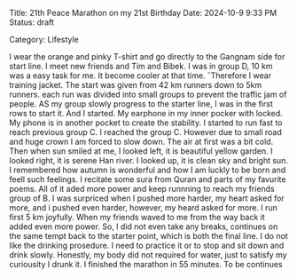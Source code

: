 Title: 21th Peace Marathon on my 21st Birthday
Date: 2024-10-9 9:33 PM
Status: draft
<!-- Modified: 2000-00-00 00:00 -->
Category: Lifestyle

I wear the orange and pinky T-shirt and go directly to the Gangnam side for start line. I meet new friends and Tim and Bibek.
I was in group D, 10 km was a easy task for me.
It become cooler at that time. ˇTherefore I wear training jacket.
The start was given from 42 km runners down to 5km runners. each run was divided into small groups to prevent the traffic jam of people. AS my group slowly progress to the starter line, I was in the first rows to start it. And I started. My earphone in my inner pocker with locked. My phone is in another pocket to create the stability. I started to run fast to reach previous group C. I reached the group C. However due to small road and huge crown I am forced to slow down. The air at first was a bit cold. Then when sun smiled at me, I looked left, it is beautiful yellow garden. I looked right, it is serene Han river. I looked up, it is clean sky and bright sun. I remembered how autumn is wonderful and how I am luckly to be born and feell such feelings. I recitate some sura from Quran and parts of my favurite poems. All of it aded more power and keep runnning to reach my friends group of B. I was surpriced when I pushed more harder, my heart asked for more, and i pushed even harder, however, my heard asked for more. I run first 5 km joyfully. When my friends waved to me from the way back it added even more power. So, I did not even take any breaks, continues on the same tempt back to the starter point, which is both the final line. I do not like the drinking prosedure. I need to practice it or to stop and sit down and drink slowly. Honestly, my body did not required for water, just to satisfy my curiousity I drunk it. I finished the marathon in 55 minutes. To be continues

